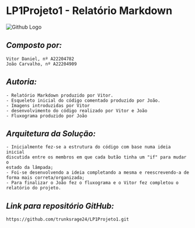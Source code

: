 
# **LP1Projeto1** - Relatório Markdown

![Github Logo](lamp.png)

## *Composto por:*
    Vitor Daniel, nº A22204782
    João Carvalho, nº A22204909

## *Autoria:*
    - Relatório Markdown produzido por Vitor.
    - Esqueleto inicial do código comentado produzido por João.
    - Imagens introduzidas por Vitor
    - desenvolvimento do código realizado por Vitor e João
    - Fluxograma produzido por João

## *Arquitetura da Solução:*
    - Inicialmente fez-se a estrutura do código com base numa ideia inicial 
    discutida entre os membros em que cada butão tinha um "if" para mudar o
    estado da lâmpada;
    - Foi-se desenvolvendo a ideia completando a mesma e reescrevendo-a de 
    forma mais correta/organizada;
    - Para finalizar o João fez o fluxograma e o Vitor fez completou o 
    relatório do projeto.

## *Link para repositório GitHub:*
    https://github.com/trunksrage24/LP1Projeto1.git